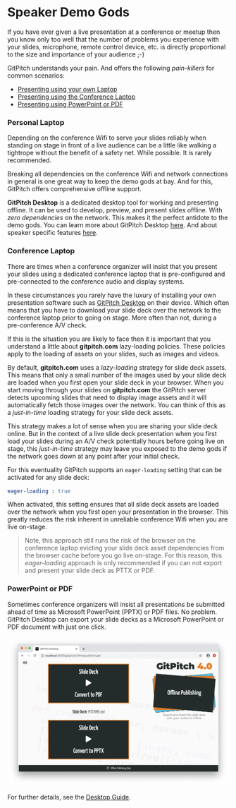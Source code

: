 # Speaker Demo Gods

If you have ever given a live presentation at a conference or meetup then you know only too well that the number of problems you experience with your slides, microphone, remote control device, etc. is directly proportional to the size and importance of your audience ;-)

GitPitch understands your pain. And offers the following *pain-killers* for common scenarios:

- [Presenting using your own Laptop ](#personal-laptop)
- [Presenting using the Conference Laptop](#conference-laptop)
- [Presenting using PowerPoint or PDF](#powerpoint-or-pdf)

### Personal Laptop

Depending on the conference Wifi to serve your slides reliably when standing on stage in front of a live audience can be a little like walking a tightrope without the benefit of a safety net. While possible. It is rarely recommended.

Breaking all dependencies on the conference Wifi and network connections in general is one great way to keep the demo gods at bay. And for this, GitPitch offers comprehensive offline support.

**GitPitch Desktop** is a dedicated desktop tool for working and presenting offline. It can be used to develop, preview, and present slides offline. With *zero dependencies* on the network. This makes it the perfect antidote to the demo gods. You can learn more about GitPitch Desktop [here](/desktop/). And about speaker specific features [here](/speaker/).


### Conference Laptop

There are times when a conference organizer will insist that you present your slides using a dedicated conference laptop that is pre-configured and pre-connected to the conference audio and display systems.

In these circumstances you rarely have the luxury of installing your own presentation software such as [GitPitch Desktop](/desktop/) on their device. Which often means that you have to download your slide deck over the network to the conference laptop prior to going on stage. More often than not, during a pre-conference A/V check.

If this is the situation you are likely to face then it is important that you understand a little about **gitpitch.com** lazy-loading policies. These policies apply to the loading of assets on your slides, such as images and videos.

By default, **gitpitch.com** uses a *lazy-loading* strategy for slide deck assets. This means that only a small number of the images used by your slide deck are loaded when you first open your slide deck in your browser. When you start moving through your slides on **gitpitch.com** the GitPitch server detects upcoming slides that need to display image assets and it will automatically fetch those images over the network. You can think of this as a *just-in-time* loading strategy for your slide deck assets.

This strategy makes a lot of sense when you are sharing your slide deck online.  But in the context of a live slide deck presentation when you first load your slides during an A/V check potentially hours before going live on stage, this *just-in-time* strategy may leave you exposed to the demo gods if the network goes down at any point after your initial check.

For this eventuality GitPitch supports an `eager-loading` setting that can be activated for any slide deck:

```yaml
eager-loading : true
```

When activated, this setting ensures that all slide deck assets are loaded over the network when you first open your presentation in the browser. This greatly reduces the risk inherent in unreliable conference Wifi when you are live on-stage.

> Note, this approach still runs the risk of the browser on the conference laptop evicting your slide deck asset dependencies from the browser cache before you go live on-stage. For this reason, this *eager-loading* approach is only recommended if you can not export and present your slide deck as PTTX or PDF.

### PowerPoint or PDF

Sometimes conference organizers will insist all presentations be submitted ahead of time as Microsoft PowerPoint (PPTX) or PDF files. No problem. GitPitch Desktop can export your slide decks as a Microsoft PowerPoint or PDF document with just one click.

![GitPitch Slide Deck Open In PowerPoint](../_images/gitpitch-desktop-offline-publishing.png)

For further details, see the [Desktop Guide](/desktop/).
